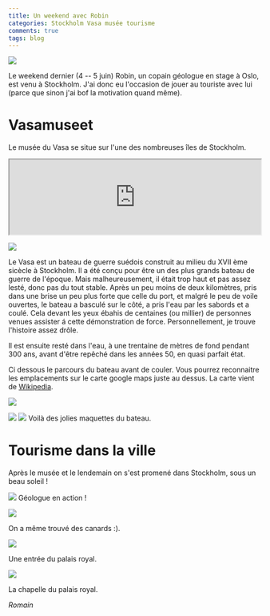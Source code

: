 ```yaml
---
title: Un weekend avec Robin
categories: Stockholm Vasa musée tourisme
comments: true
tags: blog
---
```

<section class="row">
<img src="/dl/photos/robin1.jpg" class="img-rounded col-xs-12 col-sm-8 col-md-6">
<p>Le weekend dernier (4 -- 5 juin) Robin, un copain géologue en stage à
Oslo, est venu à Stockholm. J'ai donc eu l'occasion de jouer au
touriste avec lui (parce que sinon j'ai bof la motivation quand même).</p>
</section>

# Vasamuseet

Le musée du Vasa se situe sur l'une des nombreuses îles de Stockholm.

<iframe src="https://www.google.com/maps/embed?pb=!1m18!1m12!1m3!1d19359.27986857669!2d18.04995256628687!3d59.33472969597982!2m3!1f0!2f0!3f0!3m2!1i1024!2i768!4f13.1!3m3!1m2!1s0x465f9d546d8329af%3A0xcff09af1b4c13241!2sVasa+Museum!5e0!3m2!1sen!2sse!4v1465734102097" width="100%"></iframe>

<section class ="row">
<p><img src="/dl/photos/robin4.jpg" class="img-rounded col-xs-12 col-sm-8 col-md-6"></p>
<p>Le Vasa est un bateau de guerre suédois construit au milieu du XVII
ème sicècle à Stockholm. Il a été conçu pour être un des plus grands
bateau de guerre de l'époque. Mais malheureusement, il était trop
haut et pas assez lesté, donc pas du tout stable. Après un peu moins
de deux kilomètres, pris dans une brise un peu plus forte que celle
du port, et malgré le peu de voile ouvertes, le bateau a basculé sur
le côté, a pris l'eau par les sabords et a coulé.
Cela devant les yeux ébahis de centaines (ou millier) de personnes
venues assister á cette démonstration de force.
Personnellement, je trouve l'histoire assez drôle.</p>

<p>Il est ensuite resté dans l'eau, à une trentaine de mètres de fond
pendant 300 ans, avant d'être repêché dans les années 50, en quasi
parfait état.</p>

<p>Ci dessous le parcours du bateau avant de couler.
Vous pourrez reconnaitre
les emplacements sur le carte google maps juste au dessus. La carte
vient de <a href="https://fr.wikipedia.org/wiki/Vasa">Wikipedia</a>.</p>

<p><img src="https://upload.wikimedia.org/wikipedia/commons/thumb/0/03/Voyage_of_the_Vasa_Locator.svg/1024px-Voyage_of_the_Vasa_Locator.svg.png" class="img-rounded col-xs-12 col-sm-12 col-md-12"></p>
</section>

<section class = "row">
    <p><img src="/dl/photos/robin2.jpg" class="img-rounded col-xs-12 col-sm-6 col-md-6">
    <img src="/dl/photos/robin3.jpg" class="img-rounded col-xs-12 col-sm-6 col-md-6">
Voilà des jolies maquettes du bateau.</p>
</section>

# Tourisme dans la ville

Après le musée et le lendemain on s'est promené dans Stockholm, sous
un beau soleil !

<section class = "row">
    <p><img src="/dl/photos/robin5.jpg" class="img-rounded col-xs-12 col-sm-8 col-md-6">
Géologue en action !</p>
</section>

<section class = "row">
	<p><img src="/dl/photos/robin6.jpg" class="img-rounded col-xs-12 col-sm-8 col-md-6"></p>
<p>On a même trouvé des canards :).</p>
</section>

<section class = "row">
    <p><img src="/dl/photos/robin7.jpg" class="img-rounded col-xs-12 col-sm-8 col-md-6"></p>
<p>Une entrée du palais royal.</p>
</section>

<section class = "row">
    <p><img src="/dl/photos/robin8.jpg" class="img-rounded col-xs-12 col-sm-8 col-md-6"></p>
<p>La chapelle du palais royal.</p>
</section>

*Romain*
